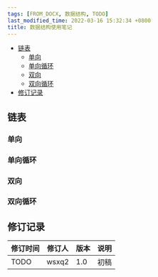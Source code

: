 ```yaml
---
tags: [FROM_DOCX, 数据结构, TODO]
last_modified_time: 2022-03-16 15:32:34 +0800
title: 数据结构使用笔记
---
```



<p id="markdown-toc"></p>
<!-- vim-markdown-toc GFM -->

* [链表](#链表)
    * [单向](#单向)
    * [单向循环](#单向循环)
    * [双向](#双向)
    * [双向循环](#双向循环)
* [修订记录](#修订记录)

<!-- vim-markdown-toc -->


## 链表

### 单向

### 单向循环

### 双向

### 双向循环

## 修订记录

| 修订时间 | 修订人       | 版本 | 说明 |
|----------|--------------|------|------|
| TODO     | wsxq2 | 1.0  | 初稿 |

